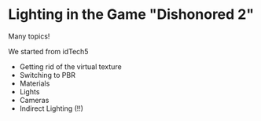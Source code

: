 ﻿# Lighting in the Game "Dishonored 2"

Many topics!

We started from idTech5

* Getting rid of the virtual texture
* Switching to PBR
* Materials
* Lights
* Cameras
* Indirect Lighting (!!)

